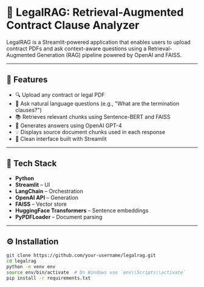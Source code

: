 # 📄 LegalRAG: Retrieval-Augmented Contract Clause Analyzer

LegalRAG is a Streamlit-powered application that enables users to upload contract PDFs and ask context-aware questions using a Retrieval-Augmented Generation (RAG) pipeline powered by OpenAI and FAISS.

---

## 🚀 Features

- 🔍 Upload any contract or legal PDF  
- 🤖 Ask natural language questions (e.g., "What are the termination clauses?")  
- 📚 Retrieves relevant chunks using Sentence-BERT and FAISS  
- 🧠 Generates answers using OpenAI GPT-4  
- 💡 Displays source document chunks used in each response  
- 🧼 Clean interface built with Streamlit  

---

## 🧰 Tech Stack

- **Python**  
- **Streamlit** – UI  
- **LangChain** – Orchestration  
- **OpenAI API** – Generation  
- **FAISS** – Vector store  
- **HuggingFace Transformers** – Sentence embeddings  
- **PyPDFLoader** – Document parsing  

---

## ⚙️ Installation

```bash
git clone https://github.com/your-username/legalrag.git
cd legalrag
python -m venv env
source env/bin/activate  # On Windows use `env\\Scripts\\activate`
pip install -r requirements.txt
